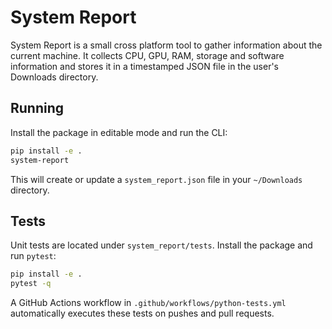 # System Report

System Report is a small cross platform tool to gather information about the
current machine. It collects CPU, GPU, RAM, storage and software information
and stores it in a timestamped JSON file in the user's Downloads directory.

## Running

Install the package in editable mode and run the CLI:

```bash
pip install -e .
system-report
```

This will create or update a `system_report.json` file in your `~/Downloads`
directory.

## Tests

Unit tests are located under `system_report/tests`. Install the package and run
`pytest`:

```bash
pip install -e .
pytest -q
```

A GitHub Actions workflow in `.github/workflows/python-tests.yml` automatically
executes these tests on pushes and pull requests.
